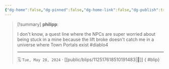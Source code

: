 ```yaml
---
{"dg-home":false,"dg-pinned":false,"dg-home-link":false,"dg-publish":true,"type":"blip","disabled rules":["yaml-title","yaml-title-alias","file-name-heading"],"title":"philipp on mastodon @ 2024-05-28","created-date":"2024-05-28T07:50:06","id":112517618510191490,"updated-date":"2025-05-02T08:50:44","dg-path":"blips/112517618510191483.md","permalink":"/blips/112517618510191483/","dgPassFrontmatter":true}
---
```


> [!summary] **philipp**:
>
> I don't know, a quest line where the NPCs are super worried about being stuck in a mine because the lift broke doesn't catch me in a universe where Town Portals exist #diablo4
> - - -
>
> 🗓️ `Tue, May 28, 2024` · [[public/blips/112517618510191483\|🔗]]
{ #blip}


